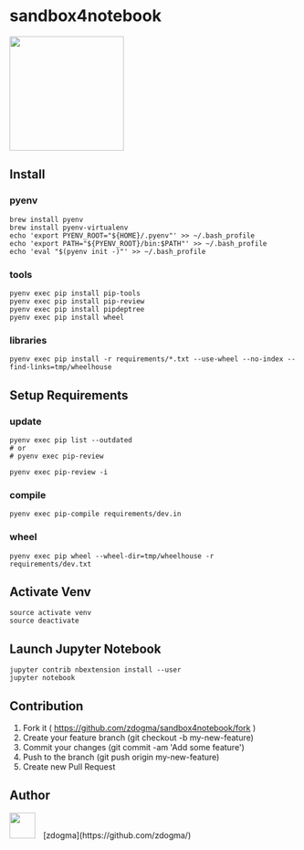 # sandbox4notebook

<img src="https://avatars1.githubusercontent.com/u/7388996?v=3&s=400" width="200px;">

## Install
### pyenv
```
brew install pyenv
brew install pyenv-virtualenv
echo 'export PYENV_ROOT="${HOME}/.pyenv"' >> ~/.bash_profile
echo 'export PATH="${PYENV_ROOT}/bin:$PATH"' >> ~/.bash_profile
echo 'eval "$(pyenv init -)"' >> ~/.bash_profile
```

### tools
```
pyenv exec pip install pip-tools
pyenv exec pip install pip-review
pyenv exec pip install pipdeptree
pyenv exec pip install wheel
```

### libraries
```
pyenv exec pip install -r requirements/*.txt --use-wheel --no-index --find-links=tmp/wheelhouse
```

## Setup Requirements
### update
```
pyenv exec pip list --outdated
# or
# pyenv exec pip-review

pyenv exec pip-review -i
```

### compile
```
pyenv exec pip-compile requirements/dev.in
```

### wheel
```
pyenv exec pip wheel --wheel-dir=tmp/wheelhouse -r requirements/dev.txt
```

## Activate Venv
```
source activate venv
source deactivate
```

## Launch Jupyter Notebook
```
jupyter contrib nbextension install --user
jupyter notebook
```

## Contribution
1. Fork it ( https://github.com/zdogma/sandbox4notebook/fork )
2. Create your feature branch (git checkout -b my-new-feature)
3. Commit your changes (git commit -am 'Add some feature')
4. Push to the branch (git push origin my-new-feature)
5. Create new Pull Request

## Author
<img src="https://avatars3.githubusercontent.com/u/1973683?v=3&s=460" width="45px;" style="margin-right: 10px;">
[zdogma](https://github.com/zdogma/)
